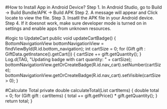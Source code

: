 #How to Install App in Android Device?
Step 1. In Android Studio, go to Build -> Build Bundle/APK -> Build APK
Step 2. A message will appear and Click locate to view the file.
Step 3. Insatll the APK file in your Android device.
Step 4. If it doesnot work, make sure developer mode is turned on in settings and enable apps from unknown resources.


#logic to UpdateCart
public void updateCartBadge() {
        BottomNavigationView bottomNavigationView = findViewById(R.id.bottom_navigation);
        int cartSize = 0;
        for (Gift gift : GiftData.getInstance().getCart()) {
            cartSize += gift.getQuantity();
        }
        Log.d(TAG, "Updating badge with cart quantity: " + cartSize);
        bottomNavigationView.getOrCreateBadge(R.id.nav_cart).setNumber(cartSize);
        bottomNavigationView.getOrCreateBadge(R.id.nav_cart).setVisible(cartSize > 0);
    }

#Calculate Total
    private double calculateTotal(List<Gift> cartItems) {
        double total = 0;
        for (Gift gift : cartItems) {
            total += gift.getPrice() * gift.getQuantity();
        }
        return total;
    }
